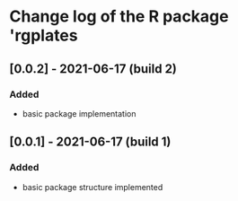 # Change log of the R package 'rgplates

## [0.0.2] - 2021-06-17 (build 2)
### Added 
- basic package implementation

## [0.0.1] - 2021-06-17 (build 1)
### Added 
- basic package structure implemented
